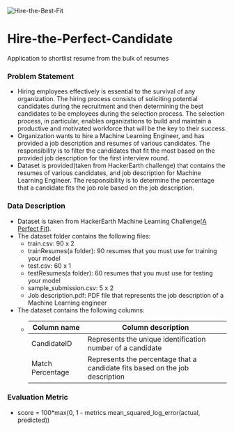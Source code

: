 <p> <img src="https://komarev.com/ghpvc/?username=Alok-Ranjan23&label=Project%20views&color=ce9927&style=flat" alt="Hire-the-Best-Fit" /> </p>

# Hire-the-Perfect-Candidate
Application to shortlist resume from the bulk of resumes

### Problem Statement
* Hiring employees effectively is essential to the survival of any organization. The hiring process consists of soliciting potential candidates during the recruitment and then determining the best candidates to be employees during the selection process. The selection process, in particular, enables organizations to build and maintain a productive and motivated workforce that will be the key to their success. 
* Organization wants to hire a Machine Learning Engineer, and has provided a job description and resumes of various candidates. The responsibility is to filter the candidates that fit the most based on the provided job description for the first interview round.
* Dataset is provided(taken from HackerEarth challenge) that contains the resumes of various candidates, and job description for Machine Learning Engineer. The responsibility is to determine the percentage that a candidate fits the job role based on the job description.

### Data Description
* Dataset is taken from HackerEarth Machine Learning Challenge([A Perfect Fit](https://www.hackerearth.com/challenges/competitive/hackerearth-machine-learning-challenge-resume-shortlisting/)). 
* The dataset folder contains the following files:
    *  train.csv: 90 x 2
    *  trainResumes(a folder): 90 resumes that you must use for training your model
    *  test.csv: 60 x 1
    *  testResumes(a folder): 60 resumes that you must use for testing your model
    *  sample_submission.csv: 5 x 2
    *  Job description.pdf: PDF file that represents the job description of a Machine Learning engineer
* The dataset contains the following columns:
    *  Column name      | Column description
       ------------     | -------------
       CandidateID      | Represents the unique identification number of a candidate
       Match Percentage | Represents the percentage that a candidate fits based on the job description

### Evaluation Metric
* score = 100*max(0, 1 - metrics.mean_squared_log_error(actual, predicted))
